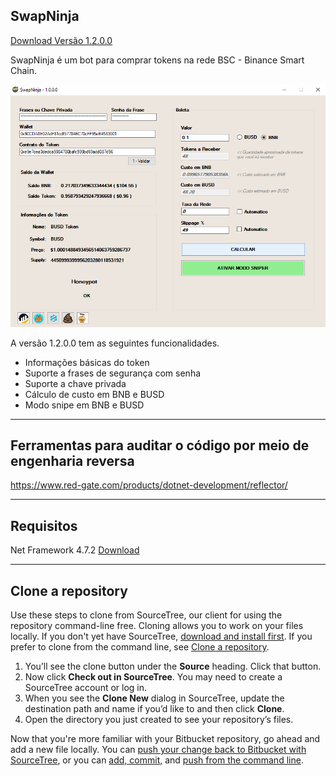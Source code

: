 
## SwapNinja

[Download Versão 1.2.0.0 ](https://raw.githubusercontent.com/jwcelyo/SwapNinja/main/SwapNinja%201.2.0.0.zip)


SwapNinja é um bot para comprar tokens na rede BSC - Binance Smart Chain.

![alt text](https://raw.githubusercontent.com/jwcelyo/SwapNinja/main/print.png?raw=true)


A versão 1.2.0.0 tem  as seguintes funcionalidades.

* Informações básicas do token
* Suporte a frases de segurança com senha
* Suporte a chave privada
* Cálculo de custo em BNB e BUSD
* Modo snipe em BNB e BUSD
---

## Ferramentas para auditar o código por meio de engenharia reversa

https://www.red-gate.com/products/dotnet-development/reflector/

---

## Requisitos 

Net Framework 4.7.2
[Download ](https://dotnet.microsoft.com/download/dotnet-framework/net472)

---
## Clone a repository

Use these steps to clone from SourceTree, our client for using the repository command-line free. Cloning allows you to work on your files locally. If you don't yet have SourceTree, [download and install first](https://www.sourcetreeapp.com/). If you prefer to clone from the command line, see [Clone a repository](https://confluence.atlassian.com/x/4whODQ).

1. You’ll see the clone button under the **Source** heading. Click that button.
2. Now click **Check out in SourceTree**. You may need to create a SourceTree account or log in.
3. When you see the **Clone New** dialog in SourceTree, update the destination path and name if you’d like to and then click **Clone**.
4. Open the directory you just created to see your repository’s files.

Now that you're more familiar with your Bitbucket repository, go ahead and add a new file locally. You can [push your change back to Bitbucket with SourceTree](https://confluence.atlassian.com/x/iqyBMg), or you can [add, commit,](https://confluence.atlassian.com/x/8QhODQ) and [push from the command line](https://confluence.atlassian.com/x/NQ0zDQ).